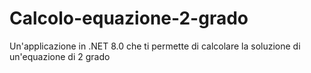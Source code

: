 # Calcolo-equazione-2-grado
Un'applicazione in .NET 8.0 che ti permette di calcolare la soluzione di un'equazione di 2 grado
